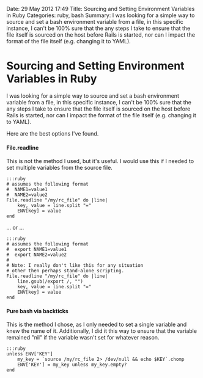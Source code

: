 Date: 29 May 2012 17:49
Title: Sourcing and Setting Environment Variables in Ruby
Categories: ruby, bash
Summary: I was looking for a simple way to source and set a bash environment variable from a file, in this specific instance, I can't be 100% sure that the any steps I take to ensure that the file itself is sourced on the host before Rails is started, nor can I impact the format of the file itself (e.g. changing it to YAML).


# Sourcing and Setting Environment Variables in Ruby

I was looking for a simple way to source and set a bash environment variable from a file, in this specific instance, I can't be 100% sure that the any steps I take to ensure that the file itself is sourced on the host before Rails is started, nor can I impact the format of the file itself (e.g. changing it to YAML).

Here are the best options I've found.

#### File.readline

This is not the method I used, but it's useful. I would use this if I needed to set multiple variables from the source file.

    :::ruby
    # assumes the following format
    #  NAME1=value1
    #  NAME2=value2
    File.readline "/my/rc_file" do |line|
        key, value = line.split "="
        ENV[key] = value
    end

... or ...

    :::ruby
    # assumes the following format
    #  export NAME1=value1
    #  export NAME2=value2
    #
    # Note: I really don't like this for any situation 
    # other then perhaps stand-alone scripting.
    File.readline "/my/rc_file" do |line|
        line.gsub(/export /, "")
        key, value = line.split "="
        ENV[key] = value
    end

#### Pure bash via backticks

This is the method I chose, as I only needed to set a single variable and knew the name of it. Additionally, I did it this way to ensure that the variable remained "nil" if the variable wasn't set for whatever reason.

    :::ruby
    unless ENV['KEY']
        my_key = `source /my/rc_file 2> /dev/null && echo $KEY`.chomp
        ENV['KEY'] = my_key unless my_key.empty? 
    end


